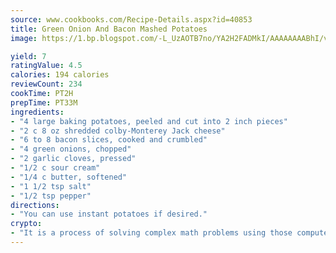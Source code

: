 ```yaml
---
source: www.cookbooks.com/Recipe-Details.aspx?id=40853
title: Green Onion And Bacon Mashed Potatoes
image: https://1.bp.blogspot.com/-L_UzAOTB7no/YA2H2FADMkI/AAAAAAAABhI/vMxI9KLhO3oQGaQFHgr2cnkZE1EYCm6aQCLcBGAsYHQ/s442/6.png

yield: 7
ratingValue: 4.5
calories: 194 calories
reviewCount: 234
cookTime: PT2H
prepTime: PT33M
ingredients:
- "4 large baking potatoes, peeled and cut into 2 inch pieces"
- "2 c 8 oz shredded colby-Monterey Jack cheese"
- "6 to 8 bacon slices, cooked and crumbled"
- "4 green onions, chopped"
- "2 garlic cloves, pressed"
- "1/2 c sour cream"
- "1/4 c butter, softened"
- "1 1/2 tsp salt"
- "1/2 tsp pepper"
directions:
- "You can use instant potatoes if desired."
crypto:
- "It is a process of solving complex math problems using those computers which run bitcoin software."
---
```

